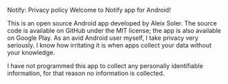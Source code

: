 Notify: Privacy policy
Welcome to Notify app for Android!

This is an open source Android app developed by Aleix Soler. The source code is available on GitHub under the MIT license; the app is also available on Google Play.
As an avid Android user myself, I take privacy very seriously. I know how irritating it is when apps collect your data without your knowledge.

I have not programmed this app to collect any personally identifiable information, for that reason no information is collected.
